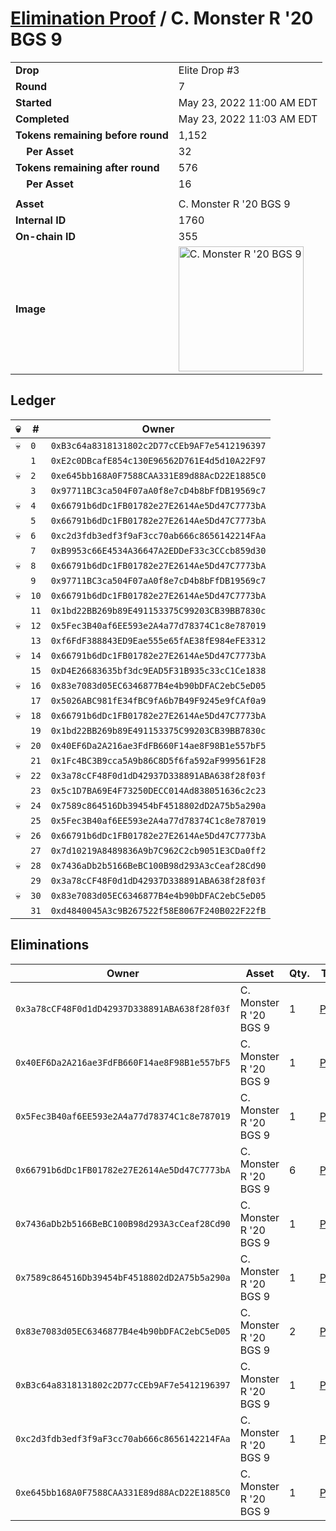 # [Elimination Proof](./readme.md) / C. Monster R &#039;20 BGS 9

|||
|---|---|
| **Drop** | Elite Drop #3 |
| **Round** | 7 |
| **Started** | May 23, 2022 11:00 AM EDT |
| **Completed** | May 23, 2022 11:03 AM EDT |
| **Tokens remaining before round** | 1,152 |
| **&nbsp;&nbsp;&nbsp;&nbsp;Per Asset** | 32 |
| **Tokens remaining after round** | 576 |
| **&nbsp;&nbsp;&nbsp;&nbsp;Per Asset** | 16 |
| | |
| **Asset** | C. Monster R &#039;20 BGS 9 |
| **Internal ID** | 1760 |
| **On-chain ID** | 355 |
| **Image** | <img src="https://tcdn.blokpax.com/9648a5d9-1897-4a94-9e91-ee35c32898a7/981410356942ce9f23ca1619801c782597f9b7b118f43611a936e3b0470d32c5.png" height="200" alt="C. Monster R &#039;20 BGS 9" /> |

## Ledger

| 💀 | # | Owner |
| --- | --- | --- |
| 💀 | `0` | `0xB3c64a8318131802c2D77cCEb9AF7e5412196397` |
|  | `1` | `0xE2c0DBcafE854c130E96562D761E4d5d10A22F97` |
| 💀 | `2` | `0xe645bb168A0F7588CAA331E89d88AcD22E1885C0` |
|  | `3` | `0x97711BC3ca504F07aA0f8e7cD4b8bFfDB19569c7` |
| 💀 | `4` | `0x66791b6dDc1FB01782e27E2614Ae5Dd47C7773bA` |
|  | `5` | `0x66791b6dDc1FB01782e27E2614Ae5Dd47C7773bA` |
| 💀 | `6` | `0xc2d3fdb3edf3f9aF3cc70ab666c8656142214FAa` |
|  | `7` | `0xB9953c66E4534A36647A2EDDeF33c3CCcb859d30` |
| 💀 | `8` | `0x66791b6dDc1FB01782e27E2614Ae5Dd47C7773bA` |
|  | `9` | `0x97711BC3ca504F07aA0f8e7cD4b8bFfDB19569c7` |
| 💀 | `10` | `0x66791b6dDc1FB01782e27E2614Ae5Dd47C7773bA` |
|  | `11` | `0x1bd22BB269b89E491153375C99203CB39BB7830c` |
| 💀 | `12` | `0x5Fec3B40af6EE593e2A4a77d78374C1c8e787019` |
|  | `13` | `0xf6FdF388843ED9Eae555e65fAE38fE984eFE3312` |
| 💀 | `14` | `0x66791b6dDc1FB01782e27E2614Ae5Dd47C7773bA` |
|  | `15` | `0xD4E26683635bf3dc9EAD5F31B935c33cC1Ce1838` |
| 💀 | `16` | `0x83e7083d05EC6346877B4e4b90bDFAC2ebC5eD05` |
|  | `17` | `0x5026ABC981fE34fBC9fA6b7B49F9245e9fCAf0a9` |
| 💀 | `18` | `0x66791b6dDc1FB01782e27E2614Ae5Dd47C7773bA` |
|  | `19` | `0x1bd22BB269b89E491153375C99203CB39BB7830c` |
| 💀 | `20` | `0x40EF6Da2A216ae3FdFB660F14ae8F98B1e557bF5` |
|  | `21` | `0x1Fc4BC3B9cca5A9b86C8D5f6fa592aF999561F28` |
| 💀 | `22` | `0x3a78cCF48F0d1dD42937D338891ABA638f28f03f` |
|  | `23` | `0x5c1D7BA69E4F73250DECC014Ad838051636c2c23` |
| 💀 | `24` | `0x7589c864516Db39454bF4518802dD2A75b5a290a` |
|  | `25` | `0x5Fec3B40af6EE593e2A4a77d78374C1c8e787019` |
| 💀 | `26` | `0x66791b6dDc1FB01782e27E2614Ae5Dd47C7773bA` |
|  | `27` | `0x7d10219A8489836A9b7C962C2cb9051E3CDa0ff2` |
| 💀 | `28` | `0x7436aDb2b5166BeBC100B98d293A3cCeaf28Cd90` |
|  | `29` | `0x3a78cCF48F0d1dD42937D338891ABA638f28f03f` |
| 💀 | `30` | `0x83e7083d05EC6346877B4e4b90bDFAC2ebC5eD05` |
|  | `31` | `0xd4840045A3c9B267522f58E8067F240B022F22fB` |


## Eliminations

| Owner | Asset | Qty. | Transaction |
| --- | --- | --- | --- |
| `0x3a78cCF48F0d1dD42937D338891ABA638f28f03f` | C. Monster R '20 BGS 9 | 1 | [Polygonscan](https://polygonscan.com/tx/0x6adc4d92bfb3a4306e292b3a18bba83b91786dbb8c99560843fc36f211b8d7fb) |
| `0x40EF6Da2A216ae3FdFB660F14ae8F98B1e557bF5` | C. Monster R '20 BGS 9 | 1 | [Polygonscan](https://polygonscan.com/tx/0xe2cc38eea922976b8b6414b1b1f8a19d4ab5cc08f5895a2366e862d29c1116bb) |
| `0x5Fec3B40af6EE593e2A4a77d78374C1c8e787019` | C. Monster R '20 BGS 9 | 1 | [Polygonscan](https://polygonscan.com/tx/0x75bb6a74f4f8eb405dbf14801fd855a4e57725585a05ba201fa5bbb91e379733) |
| `0x66791b6dDc1FB01782e27E2614Ae5Dd47C7773bA` | C. Monster R '20 BGS 9 | 6 | [Polygonscan](https://polygonscan.com/tx/0xc68dfd83cee5b04a96b325b8d1507d754dc8b49be021e44f7d3d144e149858f5) |
| `0x7436aDb2b5166BeBC100B98d293A3cCeaf28Cd90` | C. Monster R '20 BGS 9 | 1 | [Polygonscan](https://polygonscan.com/tx/0x94dafe08e132e999de70b1636cb5ffa946d694aa60c6eab4539dd216022c8696) |
| `0x7589c864516Db39454bF4518802dD2A75b5a290a` | C. Monster R '20 BGS 9 | 1 | [Polygonscan](https://polygonscan.com/tx/0xc53189514ae648301b3c889e0c4d53ffa37f3343e403bf72ac24f5d037cfeb69) |
| `0x83e7083d05EC6346877B4e4b90bDFAC2ebC5eD05` | C. Monster R '20 BGS 9 | 2 | [Polygonscan](https://polygonscan.com/tx/0xb4aeccc44c565c77b8321717d0cc61f20d022539e3d43afae50c1c81ad72415e) |
| `0xB3c64a8318131802c2D77cCEb9AF7e5412196397` | C. Monster R '20 BGS 9 | 1 | [Polygonscan](https://polygonscan.com/tx/0xd3c9423ca458e24f7e061380d7acc646587c74bef8ea508b26bc072335d54585) |
| `0xc2d3fdb3edf3f9aF3cc70ab666c8656142214FAa` | C. Monster R '20 BGS 9 | 1 | [Polygonscan](https://polygonscan.com/tx/0xb346041ca1224b9cf632b2e2509a35202b478eef97d1ec84d40757cd8c964c24) |
| `0xe645bb168A0F7588CAA331E89d88AcD22E1885C0` | C. Monster R '20 BGS 9 | 1 | [Polygonscan](https://polygonscan.com/tx/0x37bafdf72d5e14ea6ea469b9d5c70c05a7dd46d425f130c2adda440251073595) |
